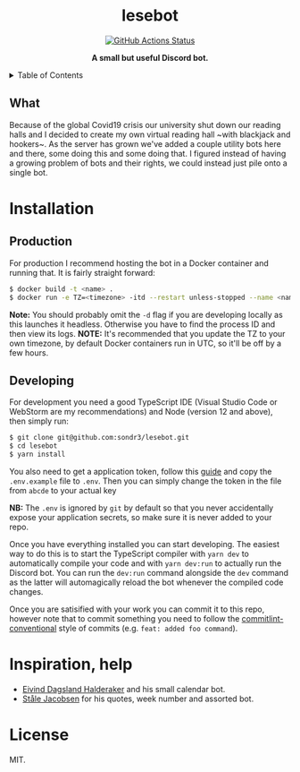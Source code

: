 <h1 align="center">lesebot</h1>

<p align="center">
   <a href="https://github.com/sondr3/lesebot/actions"><img alt="GitHub Actions Status" src="https://github.com/sondr3/lesebot/workflows/pipeline/badge.svg" /></a>
   <br />
</p>

<p align="center">
   <strong>A small but useful Discord bot.</strong>
</p>

<details>
<summary>Table of Contents</summary>
<br />

<!-- markdown-toc start - Don't edit this section. Run M-x markdown-toc-refresh-toc -->

**Table of Contents**

- [Installation](#installation)
  - [Production](#production)
  - [Developing](#developing)
- [Inspiration, help](#inspiration-help)
- [License](#license)

<!-- markdown-toc end -->

</details>

## What

Because of the global Covid19 crisis our university shut down our reading halls
and I decided to create my own virtual reading hall ~with blackjack and
hookers~. As the server has grown we've added a couple utility bots here and
there, some doing this and some doing that. I figured instead of having a
growing problem of bots and their rights, we could instead just pile onto a
single bot.

# Installation

## Production

For production I recommend hosting the bot in a Docker container and running
that. It is fairly straight forward:

```sh
$ docker build -t <name> .
$ docker run -e TZ=<timezone> -itd --restart unless-stopped --name <name> <name>
```

**Note:** You should probably omit the `-d` flag if you are developing locally
as this launches it headless. Otherwise you have to find the process ID and then
view its logs.
**NOTE:** It's recommended that you update the TZ to your own timezone, by
default Docker containers run in UTC, so it'll be off by a few hours.

## Developing

For development you need a good TypeScript IDE (Visual Studio Code or WebStorm
are my recommendations) and Node (version 12 and above), then simply run:

```sh
$ git clone git@github.com:sondr3/lesebot.git
$ cd lesebot
$ yarn install
```

You also need to get a application token, follow this
[guide](https://discordjs.guide/preparations/setting-up-a-bot-application.html)
and copy the `.env.example` file to `.env`. Then you can simply change the token
in the file from `abcde` to your actual key

**NB:** The `.env` is ignored by `git` by default so that you never accidentally
expose your application secrets, so make sure it is never added to your repo.

Once you have everything installed you can start developing. The easiest way to
do this is to start the TypeScript compiler with `yarn dev` to automatically
compile your code and with `yarn dev:run` to actually run the Discord bot. You
can run the `dev:run` command alongside the `dev` command as the latter will
automagically reload the bot whenever the compiled code changes.

Once you are satisified with your work you can commit it to this repo, however
note that to commit something you need to follow the
[commitlint-conventional](https://github.com/conventional-changelog/commitlint/blob/master/%40commitlint/config-conventional/README.md)
style of commits (e.g. `feat: added foo command`).

# Inspiration, help

- [Eivind Dagsland Halderaker](https://github.com/Eivinddh/Discord-bots) and his small calendar bot.
- [Ståle Jacobsen](https://github.com/stalejacobsen-uib/) for his quotes, week number and assorted bot.

# License

MIT.
